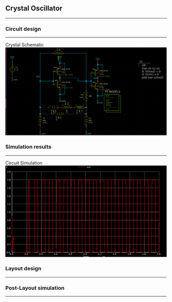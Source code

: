## Crystal Oscillator
----------------------

### Circuit design 
----------------------
Crystal Schematic
![Cry_Sch](../../images/schematics/Crystal.png)

### Simulation results 
----------------------
Circuit Simulation
![Cry_sim](../../images/Simulations/Cry_sim.png)

### Layout design 
----------------------

### Post-Layout simulation
----------------------



